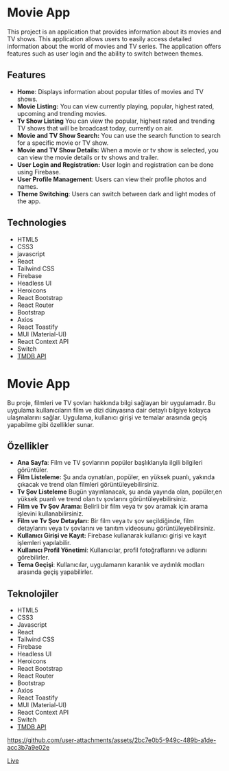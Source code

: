 # Movie App

This project is an application that provides information about its movies and TV shows. This application allows users to easily access detailed information about the world of movies and TV series. The application offers features such as user login and the ability to switch between themes.

## Features

- **Home**: Displays information about popular titles of movies and TV shows.
- **Movie Listing:** You can view currently playing, popular, highest rated, upcoming and trending movies.
- **Tv Show Listing** You can view the popular, highest rated and trending TV shows that will be broadcast today, currently on air.
- **Movie and TV Show Search:** You can use the search function to search for a specific movie or TV show.
- **Movie and TV Show Details:** When a movie or tv show is selected, you can view the movie details or tv shows and trailer.
- **User Login and Registration:** User login and registration can be done using Firebase.
- **User Profile Management**: Users can view their profile photos and names.
- **Theme Switching**: Users can switch between dark and light modes of the app.

## Technologies

- HTML5
- CSS3
- javascript
- React
- Tailwind CSS
- Firebase
- Headless UI
- Heroicons
- React Bootstrap
- React Router
- Bootstrap
- Axios
- React Toastify
- MUI (Material-UI)
- React Context API
- Switch
- [TMDB API](https://developer.themoviedb.org/reference/intro/getting-started)

# Movie App

Bu proje, filmleri ve TV şovları hakkında bilgi sağlayan bir uygulamadır. Bu uygulama kullanıcıların film ve dizi dünyasına dair detaylı bilgiye kolayca ulaşmalarını sağlar. Uygulama, kullanıcı girişi ve temalar arasında geçiş yapabilme gibi özellikler sunar.

## Özellikler

- **Ana Sayfa**: Film ve TV şovlarının popüler başlıklarıyla ilgili bilgileri görüntüler.
- **Film Listeleme:** Şu anda oynatılan, popüler, en yüksek puanlı, yakında çıkacak ve trend olan filmleri görüntüleyebilirsiniz.
- **Tv Şov Listeleme** Bugün yayınlanacak, şu anda yayında olan, popüler,en yüksek puanlı ve trend olan tv şovlarını görüntüleyebilirsiniz.
- **Film ve Tv Şov Arama:** Belirli bir film veya tv şov aramak için arama işlevini kullanabilirsiniz.
- **Film ve Tv Şov Detayları:** Bir film veya tv şov seçildiğinde, film detaylarını veya tv şovlarını ve tanıtım videosunu görüntüleyebilirsiniz.
- **Kullanıcı Girişi ve Kayıt:** Firebase kullanarak kullanıcı girişi ve kayıt işlemleri yapılabilir.
- **Kullanıcı Profil Yönetimi**: Kullanıcılar, profil fotoğraflarını ve adlarını görebilirler.
- **Tema Geçişi**: Kullanıcılar, uygulamanın karanlık ve aydınlık modları arasında geçiş yapabilirler.

## Teknolojiler

- HTML5
- CSS3
- Javascript
- React
- Tailwind CSS
- Firebase
- Headless UI
- Heroicons
- React Bootstrap
- React Router
- Bootstrap
- Axios
- React Toastify
- MUI (Material-UI)
- React Context API
- Switch
- [TMDB API](https://developer.themoviedb.org/reference/intro/getting-started)


https://github.com/user-attachments/assets/2bc7e0b5-949c-489b-a1de-acc3b7a9e02e

[Live](https://fy-movie-app.netlify.app/)